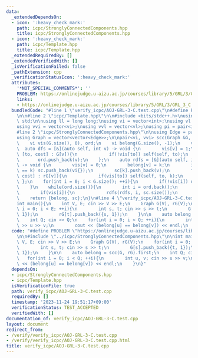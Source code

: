 ```yaml
---
data:
  _extendedDependsOn:
  - icon: ':heavy_check_mark:'
    path: icpc/StronglyConnectedComponents.hpp
    title: icpc/StronglyConnectedComponents.hpp
  - icon: ':heavy_check_mark:'
    path: icpc/Template.hpp
    title: icpc/Template.hpp
  _extendedRequiredBy: []
  _extendedVerifiedWith: []
  _isVerificationFailed: false
  _pathExtension: cpp
  _verificationStatusIcon: ':heavy_check_mark:'
  attributes:
    '*NOT_SPECIAL_COMMENTS*': ''
    PROBLEM: https://onlinejudge.u-aizu.ac.jp/courses/library/5/GRL/3/GRL_3_C
    links:
    - https://onlinejudge.u-aizu.ac.jp/courses/library/5/GRL/3/GRL_3_C
  bundledCode: "#line 1 \"verify_icpc/AOJ-GRL-3-C.test.cpp\"\n#define PROBLEM \"https://onlinejudge.u-aizu.ac.jp/courses/library/5/GRL/3/GRL_3_C\"\
    \n\n#line 2 \"icpc/Template.hpp\"\n\n#include <bits/stdc++.h>\nusing namespace\
    \ std;\n\nusing ll = long long;\nusing vi = vector<int>;\nusing vl = vector<ll>;\n\
    using vvi = vector<vi>;\nusing vvl = vector<vl>;\nusing pi = pair<int, int>;\n\
    #line 2 \"icpc/StronglyConnectedComponents.hpp\"\n\nusing Edge = pair<int, ll>;\n\
    using Graph = vector<vector<Edge>>;\n\npair<vi, vvi> scc(Graph &G, Graph &rG){\n\
    \    vi vis(G.size(), 0), ord;\n    vi belong(G.size(), -1);\n    vvi sc;\n  \
    \  auto dfs = [&](auto self, int v) -> void {\n        vis[v] = 1;\n        for(auto\
    \ [to, cost] : G[v]){\n            if(!vis[to]) self(self, to);\n        }\n \
    \       ord.push_back(v);\n    };\n    auto rdfs = [&](auto self, int v, int k)\
    \ -> void {\n        vis[v] = 0;\n        belong[v] = k;\n        if(sc.size()\
    \ == k) sc.push_back(vi{});\n        sc[k].push_back(v);\n        for(auto [to,\
    \ cost] : rG[v]){\n            if(vis[to]) self(self, to, k);\n        }\n   \
    \ };\n    for(int i = 0; i < G.size(); ++i){\n        if(!vis[i]) dfs(dfs, i);\n\
    \    }\n    while(ord.size()){\n        int i = ord.back();\n        ord.pop_back();\n\
    \        if(vis[i]){\n            rdfs(rdfs, i, sc.size());\n        }\n    }\n\
    \    return {belong, sc};\n}\n#line 4 \"verify_icpc/AOJ-GRL-3-C.test.cpp\"\n\n\
    int main(){\n    int V, E; cin >> V >> E;\n    Graph G(V), rG(V);\n    for(int\
    \ i = 0; i < E; ++i){\n        int s, t; cin >> s >> t;\n        G[s].push_back({t,\
    \ 1});\n        rG[t].push_back({s, 1});\n    }\n\n    auto belong = scc(G, rG).first;\n\
    \    int Q; cin >> Q;\n    for(int i = 0; i < Q; ++i){\n        int u, v; cin\
    \ >> u >> v;\n        cout << (belong[u] == belong[v]) << endl;\n    }\n}\n"
  code: "#define PROBLEM \"https://onlinejudge.u-aizu.ac.jp/courses/library/5/GRL/3/GRL_3_C\"\
    \n\n#include \"../icpc/StronglyConnectedComponents.hpp\"\n\nint main(){\n    int\
    \ V, E; cin >> V >> E;\n    Graph G(V), rG(V);\n    for(int i = 0; i < E; ++i){\n\
    \        int s, t; cin >> s >> t;\n        G[s].push_back({t, 1});\n        rG[t].push_back({s,\
    \ 1});\n    }\n\n    auto belong = scc(G, rG).first;\n    int Q; cin >> Q;\n \
    \   for(int i = 0; i < Q; ++i){\n        int u, v; cin >> u >> v;\n        cout\
    \ << (belong[u] == belong[v]) << endl;\n    }\n}"
  dependsOn:
  - icpc/StronglyConnectedComponents.hpp
  - icpc/Template.hpp
  isVerificationFile: true
  path: verify_icpc/AOJ-GRL-3-C.test.cpp
  requiredBy: []
  timestamp: '2023-11-24 19:51:17+09:00'
  verificationStatus: TEST_ACCEPTED
  verifiedWith: []
documentation_of: verify_icpc/AOJ-GRL-3-C.test.cpp
layout: document
redirect_from:
- /verify/verify_icpc/AOJ-GRL-3-C.test.cpp
- /verify/verify_icpc/AOJ-GRL-3-C.test.cpp.html
title: verify_icpc/AOJ-GRL-3-C.test.cpp
---
```

